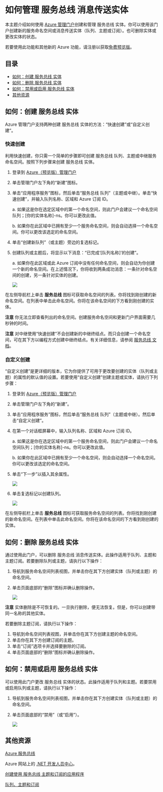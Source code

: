 <properties linkid="service-bus-manage-messaging-entitites" urlDisplayName="流量管理器" pageTitle="Manage 服务总线 Messaging Entities - Azure" metaKeywords="" description="Learn how to create and manage your 服务总线 entities using the Azure Management Portal." metaCanonical="" disqusComments="1" umbracoNaviHide="1" services="service-bus" documentationCenter="" title="How to Manage 服务总线 Messaging Entities" authors="sethm" solutions="" />
<tags ms.service="service-bus"
    ms.date=""
    wacn.date=""
    />

# 如何管理 服务总线 消息传送实体

本主题介绍如何使用 [Azure 管理门户][Azure 管理门户]创建和管理 服务总线 实体。你可以使用该门户创建新的服务命名空间或消息传送实体（队列、主题或订阅）。也可删除实体或更改实体的状态。

若要使用此功能和其他新的 Azure 功能，请注册以获取[免费预览版][免费预览版]。

## 目录

-   [如何：创建 服务总线 实体][如何：创建 服务总线 实体]
-   [如何：删除 服务总线 实体][如何：删除 服务总线 实体]
-   [如何：禁用或启用 服务总线 实体][如何：禁用或启用 服务总线 实体]
-   [其他资源][其他资源]

## <span id="create"></span></a>如何：创建 服务总线 实体

Azure 管理门户支持两种创建 服务总线 实体的方法：“快速创建”或“自定义创建”。

### 快速创建

利用快速创建，你只需一个简单的步骤即可创建 服务总线 队列、主题或中继服务命名空间。按照下列步骤来创建 服务总线 实体。

1.  登录到 [Azure（预览版）管理门户][Azure 管理门户]
2.  单击管理门户左下角的“新建”图标。
3.  单击“应用程序服务”图标，然后单击“服务总线 队列”（主题或中继）。单击“快速创建”，并输入队列名称、区域和 Azure 订阅 ID。

    a. 如果这是你在选定区域中的第一个命名空间，则此门户会建议一个命名空间队列；[你的实体名称]-ns。你可以更改此值。

    b. 如果你在此区域中已拥有至少一个服务命名空间，则会自动选择一个命名空间。你可以更改该选定的命名空间。

4.  单击“创建新队列”（或主题）旁边的复选标记。
5.  创建队列或主题后，将显示以下消息：“已完成‘[队列名称]’的创建”。

    a. 如果你在此区域或此 Azure 订阅中没有任何命名空间，则会自动为你创建一个新的命名空间。在上述情况下，你将收到两条成功消息：一条针对命名空间的创建，另一条针对实体的创建。

    ![][0]

在左侧导航栏上单击 **服务总线** 图标可获取命名空间的列表。你将找到刚创建的新命名空间。在列表中单击此命名空间。你将在该命名空间的下方看到刚创建的实体。

**注意** 你无法立即查看列出的命名空间。创建服务命名空间和更新门户界面需要几秒钟的时间。

**注意** 对中继使用“快速创建”不会创建新的中继终结点。而只会创建一个命名空间，可在其下方以编程方式创建中继终结点。有关详细信息，请参阅 [服务总线 文档][服务总线 文档]。

### 自定义创建

“自定义创建”是更详细的版本，它为你提供了可用于更改要创建的实体（队列或主题）的属性的默认值的设置。若要使用“自定义创建”创建主题或实体，请执行下列步骤：

1.  登录到 [Azure（预览版）管理门户][Azure 管理门户]
2.  单击管理门户左下角的“新建”。
3.  单击“应用程序服务”图标，然后单击“服务总线 队列”（主题或中继）。然后单击“自定义创建”。
4.  在第一个对话框屏幕中，输入队列名称、区域和 Azure 订阅 ID。

    a. 如果这是你在选定区域中的第一个服务命名空间，则此门户会建议一个命名空间队列；[你的实体名称]-ns。你可以更改此值。

    b. 如果你在此区域中已拥有至少一个命名空间，则会自动选择一个命名空间。你可以更改该选定的命名空间。

5.  单击“下一步”以插入其余属性。

    ![][1]

6.  单击复选标记以创建队列。

    ![][2]

在左侧导航栏上单击 **服务总线** 图标可获取服务命名空间的列表。你将找到刚创建的新命名空间。在列表中单击此命名空间。你将在该命名空间的下方看到刚创建的实体。

## <span id="delete"></span></a>如何：删除 服务总线 实体

通过使用此门户，可以删除 服务总线 消息传送实体。此操作适用于队列、主题和主题订阅。若要删除队列或主题，请执行以下操作：

1.  导航到服务命名空间列表视图，并单击你在其下方创建实体（队列或主题）的命名空间。
2.  单击页面底部的“删除”图标并确认删除操作。

    ![][3]

**注意** 实体删除是不可恢复的。一旦执行删除，便无法恢复。但是，你可以创建带同一名称的其他实体。

若要删除主题订阅，请执行以下操作：

1.  导航到命名空间列表视图，并单击你在其下方创建主题的命名空间。
2.  单击你在其下方创建订阅的主题。
3.  单击“订阅”选项卡并选择要删除的订阅。
4.  单击页面底部的“删除”图标并确认删除操作。

## <span id="disableenable"></span></a>如何：禁用或启用 服务总线 实体

可以使用此门户更改 服务总线 实体的状态。此操作适用于队列和主题。若要禁用或启用队列或主题，请执行以下操作：

1.  导航到服务命名空间列表视图，并单击你在其下方创建实体（队列或主题）的命名空间。
2.  单击页面底部的“禁用”（或“启用”）。

    ![][4]

## <span id="seealso"></span></a>其他资源

[Azure 服务总线][Azure 服务总线]

Azure 网站上的 [.NET 开发人员中心][.NET 开发人员中心]。

[创建使用 服务总线 主题和订阅的应用程序][创建使用 服务总线 主题和订阅的应用程序]

[队列、主题和订阅][队列、主题和订阅]

  [Azure 管理门户]: http://manage.windowsazure.cn
  [免费预览版]: https://account.windowsazure.cn/PreviewFeatures
  [如何：创建 服务总线 实体]: #create
  [如何：删除 服务总线 实体]: #delete
  [如何：禁用或启用 服务总线 实体]: #disableenable
  [其他资源]: #seealso
  [0]: ./media/service-bus-manage-message-entities/QueueQuickCreate.png
  [服务总线 文档]: http://www.windowsazure.cn/zh-cn/develop/net/how-to-guides/service-bus-relay/
  [1]: ./media/service-bus-manage-message-entities/AddQueue1.png
  [2]: ./media/service-bus-manage-message-entities/ConfigureQueue.png
  [3]: ./media/service-bus-manage-message-entities/DeleteEntity.png
  [4]: ./media/service-bus-manage-message-entities/DisableEnable.png
  [Azure 服务总线]: http://go.microsoft.com/fwlink/?LinkId=266834
  [.NET 开发人员中心]: http://go.microsoft.com/fwlink/?LinkID=262187
  [创建使用 服务总线 主题和订阅的应用程序]: http://go.microsoft.com/fwlink/?LinkId=264293
  [队列、主题和订阅]: http://go.microsoft.com/fwlink/?LinkId=264291
